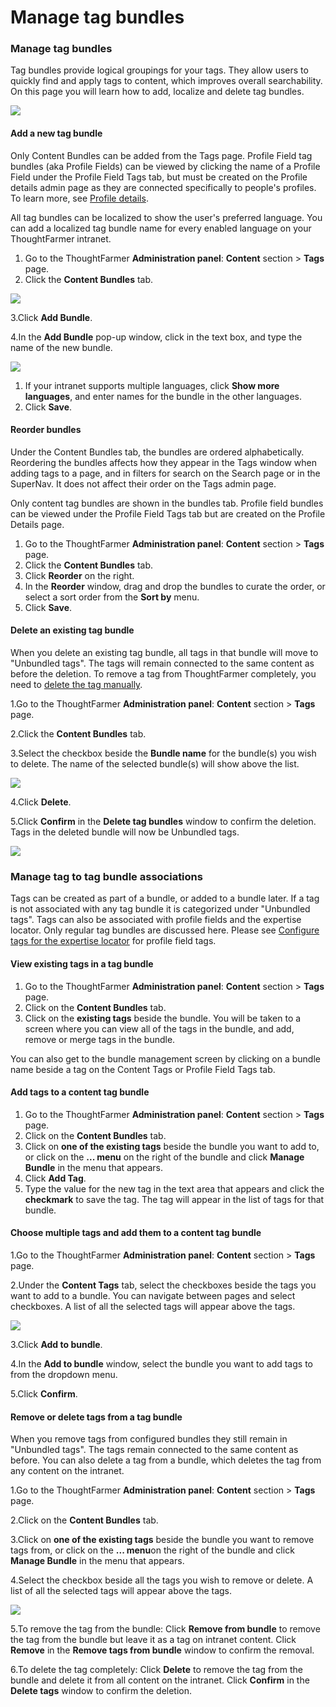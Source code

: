 # Manage tag bundles

### Manage tag bundles <a id="section1"></a>

Tag bundles provide logical groupings for your tags. They allow users to quickly find and apply tags to content, which improves overall searchability. On this page you will learn how to add, localize and delete tag bundles.

![](../../../.gitbook/assets/1%20%28114%29.png)



#### Add a new tag bundle

Only Content Bundles can be added from the Tags page. Profile Field tag bundles \(aka Profile Fields\) can be viewed by clicking the name of a Profile Field under the Profile Field Tags tab, but must be created on the Profile details admin page as they are connected specifically to people's profiles. To learn more, see [Profile details](../untitled-7/).  
  
All tag bundles can be localized to show the user's preferred language. You can add a localized tag bundle name for every enabled language on your ThoughtFarmer intranet.

1. Go to the ThoughtFarmer **Administration panel**: **Content** section &gt; **Tags** page.
2. Click the **Content Bundles** tab.

![](../../../.gitbook/assets/2%20%289%29.png)

3.Click **Add Bundle**.

4.In the **Add Bundle** pop-up window, click in the text box, and type the name of the new bundle.

![](../../../.gitbook/assets/3%20%2841%29.png)



1. If your intranet supports multiple languages, click **Show more languages**, and enter names for the bundle in the other languages.
2. Click **Save**.

#### Reorder bundles

Under the Content Bundles tab, the bundles are ordered alphabetically. Reordering the bundles affects how they appear in the Tags window when adding tags to a page, and in filters for search on the Search page or in the SuperNav. It does not affect their order on the Tags admin page.  
  
Only content tag bundles are shown in the bundles tab. Profile field bundles can be viewed under the Profile Field Tags tab but are created on the Profile Details page.

1. Go to the ThoughtFarmer **Administration panel**: **Content** section &gt; **Tags** page.
2. Click the **Content Bundles** tab.
3. Click **Reorder** on the right.
4. In the **Reorder** window, drag and drop the bundles to curate the order, or select a sort order from the **Sort by** menu.
5. Click **Save**.

#### Delete an existing tag bundle

When you delete an existing tag bundle, all tags in that bundle will move to "Unbundled tags". The tags will remain connected to the same content as before the deletion. To remove a tag from ThoughtFarmer completely, you need to [delete the tag manually](manage-tags.md).

1.Go to the ThoughtFarmer **Administration panel**: **Content** section &gt; **Tags** page.

2.Click the **Content Bundles** tab.

3.Select the checkbox beside the **Bundle name** for the bundle\(s\) you wish to delete. The name of the selected bundle\(s\) will show above the list.

![](../../../.gitbook/assets/4%20%2823%29.png)



4.Click **Delete**.

5.Click **Confirm** in the **Delete tag bundles** window to confirm the deletion. Tags in the deleted bundle will now be Unbundled tags.

![](../../../.gitbook/assets/5%20%2829%29.png)

### Manage tag to tag bundle associations <a id="section3"></a>

Tags can be created as part of a bundle, or added to a bundle later. If a tag is not associated with any tag bundle it is categorized under "Unbundled tags". Tags can also be associated with profile fields and the expertise locator. Only regular tag bundles are discussed here. Please see [Configure tags for the expertise locator](https://community.thoughtfarmer.com/content/106065/configure-tags-for-the-expertise-locator) for profile field tags.

#### View existing tags in a tag bundle

1. Go to the ThoughtFarmer **Administration panel**: **Content** section &gt; **Tags** page.
2. Click on the **Content Bundles** tab.
3. Click on the **existing tags** beside the bundle. You will be taken to a screen where you can view all of the tags in the bundle, and add, remove or merge tags in the bundle.

You can also get to the bundle management screen by clicking on a bundle name beside a tag on the Content Tags or Profile Field Tags tab.

#### Add tags to a content tag bundle

1. Go to the ThoughtFarmer **Administration panel**: **Content** section &gt; **Tags** page.
2. Click on the **Content Bundles** tab.
3. Click on **one of the existing tags** beside the bundle you want to add to, or click on the **... menu** on the right of the bundle and click **Manage Bundle** in the menu that appears.
4. Click **Add Tag**.
5. Type the value for the new tag in the text area that appears and click the **checkmark** to save the tag. The tag will appear in the list of tags for that bundle.

#### Choose multiple tags and add them to a content tag bundle

1.Go to the ThoughtFarmer **Administration panel**: **Content** section &gt; **Tags** page.

2.Under the **Content Tags** tab, select the checkboxes beside the tags you want to add to a bundle. You can navigate between pages and select checkboxes. A list of all the selected tags will appear above the tags.

![](../../../.gitbook/assets/6%20%2812%29.png)



3.Click **Add to bundle**.

4.In the **Add to bundle** window, select the bundle you want to add tags to from the dropdown menu.

5.Click **Confirm**.

#### Remove or delete tags from a tag bundle

When you remove tags from configured bundles they still remain in "Unbundled tags". The tags remain connected to the same content as before. You can also delete a tag from a bundle, which deletes the tag from any content on the intranet.

1.Go to the ThoughtFarmer **Administration panel**: **Content** section &gt; **Tags** page.

2.Click on the **Content Bundles** tab.

3.Click on **one of the existing tags** beside the bundle you want to remove tags from, or click on the **... menu**on the right of the bundle and click **Manage Bundle** in the menu that appears.

4.Select the checkbox beside all the tags you wish to remove or delete.  A list of all the selected tags will appear above the tags.

![](../../../.gitbook/assets/8%20%2810%29.png)

5.To remove the tag from the bundle: Click **Remove from bundle** to remove the tag from the bundle but leave it as a tag on intranet content. Click **Remove** in the **Remove tags from bundle** window to confirm the removal.

6.To delete the tag completely: Click **Delete** to remove the tag from the bundle and delete it from all content on the intranet. Click **Confirm** in the **Delete tags** window to confirm the deletion.

  



